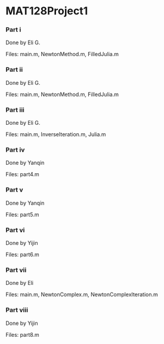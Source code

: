 # MAT128Project1


### Part i
Done by Eli G.

Files: main.m, NewtonMethod.m, FilledJulia.m


### Part ii
Done by Eli G.

Files: main.m, NewtonMethod.m, FilledJulia.m


### Part iii
Done by Eli G.

Files: main.m, InverseIteration.m, Julia.m


### Part iv
Done by Yanqin

Files: part4.m


### Part v
Done by Yanqin

Files: part5.m


### Part vi
Done by Yijin

Files: part6.m


### Part vii
Done by Eli

Files: main.m, NewtonComplex.m, NewtonComplexIteration.m

### Part viii
Done by Yijin

Files: part8.m
